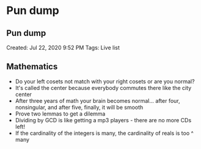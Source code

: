 # Pun dump

## Pun dump

Created: Jul 22, 2020 9:52 PM Tags: Live list

## Mathematics

* Do your left cosets not match with your right cosets or are you normal?
* It's called the center because everybody commutes there like the city center
* After three years of math your brain becomes normal... after four, nonsingular, and after five, finally, it will be smooth
* Prove two lemmas to get a dilemma
* Dividing by GCD is like getting a mp3 players - there are no more CDs left!
* If the cardinality of the integers is many, the cardinality of reals is too ^ many

